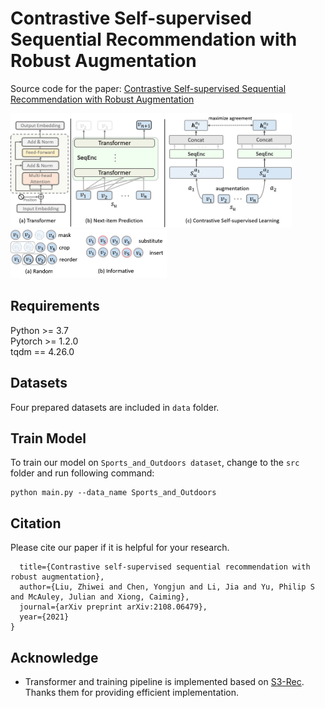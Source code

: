 # Contrastive Self-supervised Sequential Recommendation with Robust Augmentation

Source code for the paper: [Contrastive Self-supervised Sequential Recommendation with Robust Augmentation](https://arxiv.org/pdf/2108.06479.pdf)

<img src="./img/framework.png" width="450">

<img src="./img/augmentation.png" width="250">

## Requirements

Python >= 3.7  
Pytorch >= 1.2.0  
tqdm == 4.26.0

## Datasets

Four prepared datasets are included in `data` folder.

## Train Model

To train our model on `Sports_and_Outdoors dataset`, change to the `src` folder and run following command: 

```
python main.py --data_name Sports_and_Outdoors
```

## Citation

Please cite our paper if it is helpful for your research.

```@article{liu2021contrastive,
  title={Contrastive self-supervised sequential recommendation with robust augmentation},
  author={Liu, Zhiwei and Chen, Yongjun and Li, Jia and Yu, Philip S and McAuley, Julian and Xiong, Caiming},
  journal={arXiv preprint arXiv:2108.06479},
  year={2021}
}
```

## Acknowledge
 - Transformer and training pipeline is implemented based on [S3-Rec](https://github.com/RUCAIBox/CIKM2020-S3Rec). Thanks them for providing efficient implementation.

